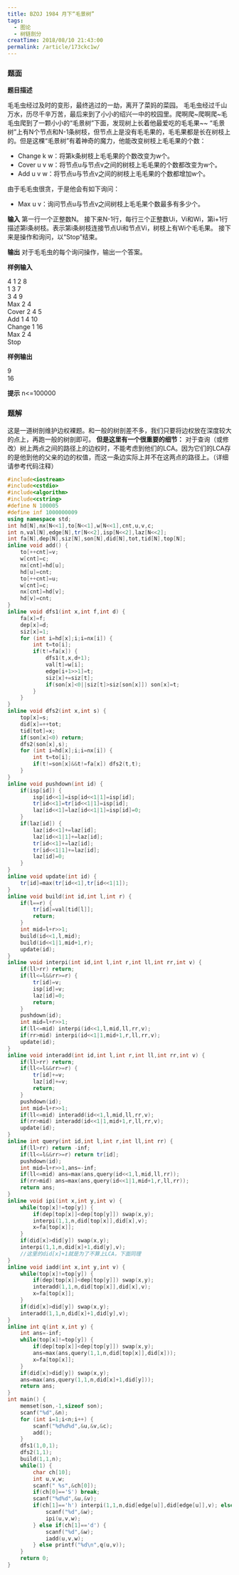 ```yaml
---
title: BZOJ 1984 月下“毛景树”
tags:
  - 图论
  - 树链剖分
creatTime: 2018/08/10 21:43:00
permalink: /article/173ckc1w/
---
```

### 题面
 **题目描述** 
 
毛毛虫经过及时的变形，最终逃过的一劫，离开了菜妈的菜园。 毛毛虫经过千山万水，历尽千辛万苦，最后来到了小小的绍兴一中的校园里。爬啊爬~爬啊爬~毛毛虫爬到了一颗小小的“毛景树”下面，发现树上长着他最爱吃的毛毛果~~ “毛景树”上有N个节点和N-1条树枝，但节点上是没有毛毛果的，毛毛果都是长在树枝上的。但是这棵“毛景树”有着神奇的魔力，他能改变树枝上毛毛果的个数：

* Change k w：将第k条树枝上毛毛果的个数改变为w个。
* Cover u v w：将节点u与节点v之间的树枝上毛毛果的个数都改变为w个。
* Add u v w：将节点u与节点v之间的树枝上毛毛果的个数都增加w个。

由于毛毛虫很贪，于是他会有如下询问：
* Max u v：询问节点u与节点v之间树枝上毛毛果个数最多有多少个。

**输入** 第一行一个正整数N。 接下来N-1行，每行三个正整数Ui，Vi和Wi，第i+1行描述第i条树枝。表示第i条树枝连接节点Ui和节点Vi，树枝上有Wi个毛毛果。 接下来是操作和询问，以“Stop”结束。 

**输出** 对于毛毛虫的每个询问操作，输出一个答案。

**样例输入** 

4 
1 2 8  
1 3 7  
3 4 9  
Max 2 4  
Cover 2 4 5  
Add 1 4 10  
Change 1 16  
Max 2 4  
Stop

**样例输出** 

9  
16 

**提示** n<=100000

### 题解

这是一道树剖维护边权裸题。和一般的树剖差不多，我们只要将边权放在深度较大的点上，再跑一般的树剖即可。 **但是这里有一个很重要的细节：** 对于查询（或修改）树上两点之间的路径上的边权时，不能考虑到他们的LCA。因为它们的LCA存的是他到他的父亲的边的权值，而这一条边实际上并不在这两点的路径上。（详细请参考代码注释） 
```c++ 
#include<iostream>
#include<cstdio>
#include<algorithm>
#include<cstring>
#define N 100005
#define inf 1000000009
using namespace std;
int hd[N],nx[N<<1],to[N<<1],w[N<<1],cnt,u,v,c;
int n,val[N],edge[N],tr[N<<2],isp[N<<2],laz[N<<2];
int fa[N],dep[N],siz[N],son[N],did[N],tot,tid[N],top[N];
inline void add() {
	to[++cnt]=v;
	w[cnt]=c;
	nx[cnt]=hd[u];
	hd[u]=cnt;
	to[++cnt]=u;
	w[cnt]=c;
	nx[cnt]=hd[v];
	hd[v]=cnt;
}
inline void dfs1(int x,int f,int d) {
	fa[x]=f;
	dep[x]=d;
	siz[x]=1;
	for (int i=hd[x];i;i=nx[i]) {
		int t=to[i];
		if(t!=fa[x]) {
			dfs1(t,x,d+1);
			val[t]=w[i];
			edge[i+1>>1]=t;
			siz[x]+=siz[t];
			if(son[x]<0||siz[t]>siz[son[x]]) son[x]=t;
		}
	}
}
inline void dfs2(int x,int s) {
	top[x]=s;
	did[x]=++tot;
	tid[tot]=x;
	if(son[x]<0) return;
	dfs2(son[x],s);
	for (int i=hd[x];i;i=nx[i]) {
		int t=to[i];
		if(t!=son[x]&&t!=fa[x]) dfs2(t,t);
	}
}
inline void pushdown(int id) {
	if(isp[id]) {
		isp[id<<1]=isp[id<<1|1]=isp[id];
		tr[id<<1]=tr[id<<1|1]=isp[id];
		laz[id<<1]=laz[id<<1|1]=isp[id]=0;
	}
	if(laz[id]) {
		laz[id<<1]+=laz[id];
		laz[id<<1|1]+=laz[id];
		tr[id<<1]+=laz[id];
		tr[id<<1|1]+=laz[id];
		laz[id]=0;
	}
}
inline void update(int id) {
	tr[id]=max(tr[id<<1],tr[id<<1|1]);
}
inline void build(int id,int l,int r) {
	if(l==r) {
		tr[id]=val[tid[l]];
		return;
	}
	int mid=l+r>>1;
	build(id<<1,l,mid);
	build(id<<1|1,mid+1,r);
	update(id);
}
inline void interpi(int id,int l,int r,int ll,int rr,int v) {
	if(ll>rr) return;
	if(ll<=l&&rr>=r) {
		tr[id]=v;
		isp[id]=v;
		laz[id]=0;
		return;
	}
	pushdown(id);
	int mid=l+r>>1;
	if(ll<=mid) interpi(id<<1,l,mid,ll,rr,v);
	if(rr>mid) interpi(id<<1|1,mid+1,r,ll,rr,v);
	update(id);
}
inline void interadd(int id,int l,int r,int ll,int rr,int v) {
	if(ll>rr) return;
	if(ll<=l&&rr>=r) {
		tr[id]+=v;
		laz[id]+=v;
		return;
	}
	pushdown(id);
	int mid=l+r>>1;
	if(ll<=mid) interadd(id<<1,l,mid,ll,rr,v);
	if(rr>mid) interadd(id<<1|1,mid+1,r,ll,rr,v);
	update(id);
}
inline int query(int id,int l,int r,int ll,int rr) {
	if(ll>rr) return -inf;
	if(ll<=l&&rr>=r) return tr[id];
	pushdown(id);
	int mid=l+r>>1,ans=-inf;
	if(ll<=mid) ans=max(ans,query(id<<1,l,mid,ll,rr));
	if(rr>mid) ans=max(ans,query(id<<1|1,mid+1,r,ll,rr));
	return ans;
}
inline void ipi(int x,int y,int v) {
	while(top[x]!=top[y]) {
		if(dep[top[x]]<dep[top[y]]) swap(x,y);
		interpi(1,1,n,did[top[x]],did[x],v);
		x=fa[top[x]];
	}
	if(did[x]>did[y]) swap(x,y);
	interpi(1,1,n,did[x]+1,did[y],v);
	//这里的did[x]+1就是为了不算上LCA，下面同理
}
inline void iadd(int x,int y,int v) {
	while(top[x]!=top[y]) {
		if(dep[top[x]]<dep[top[y]]) swap(x,y);
		interadd(1,1,n,did[top[x]],did[x],v);
		x=fa[top[x]];
	}
	if(did[x]>did[y]) swap(x,y);
	interadd(1,1,n,did[x]+1,did[y],v);
}
inline int q(int x,int y) {
	int ans=-inf;
	while(top[x]!=top[y]) {
		if(dep[top[x]]<dep[top[y]]) swap(x,y);
		ans=max(ans,query(1,1,n,did[top[x]],did[x]));
		x=fa[top[x]];
	}
	if(did[x]>did[y]) swap(x,y);
	ans=max(ans,query(1,1,n,did[x]+1,did[y]));
	return ans;
}
int main() {
	memset(son,-1,sizeof son);
	scanf("%d",&n);
	for (int i=1;i<n;i++) {
		scanf("%d%d%d",&u,&v,&c);
		add();
	}
	dfs1(1,0,1);
	dfs2(1,1);
	build(1,1,n);
	while(1) {
		char ch[10];
		int u,v,w;
		scanf(" %s",&ch[0]);
		if(ch[0]=='S') break;
		scanf("%d%d",&u,&v);
		if(ch[1]=='h') interpi(1,1,n,did[edge[u]],did[edge[u]],v); else if(ch[1]=='o') {
			scanf("%d",&w);
			ipi(u,v,w);
		} else if(ch[1]=='d') {
			scanf("%d",&w);
			iadd(u,v,w);
		} else printf("%d\n",q(u,v));
	}
	return 0;
}
```